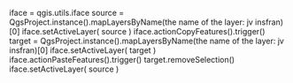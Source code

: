 iface = qgis.utils.iface
source = QgsProject.instance().mapLayersByName(the name of the layer: jv insfran)[0]
iface.setActiveLayer( source )
iface.actionCopyFeatures().trigger()
target = QgsProject.instance().mapLayersByName(the name of the layer: jv insfran)[0]
iface.setActiveLayer( target )
iface.actionPasteFeatures().trigger()
target.removeSelection()
iface.setActiveLayer( source )

